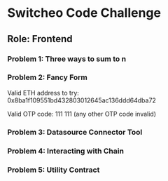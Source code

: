 # Switcheo Code Challenge

## Role: Frontend

### Problem 1: Three ways to sum to n

### Problem 2: Fancy Form

Valid ETH address to try: 0x8ba1f109551bd432803012645ac136ddd64dba72

Valid OTP code: 111 111 (any other OTP code invalid)

### Problem 3: Datasource Connector Tool

### Problem 4: Interacting with Chain

### Problem 5: Utility Contract
